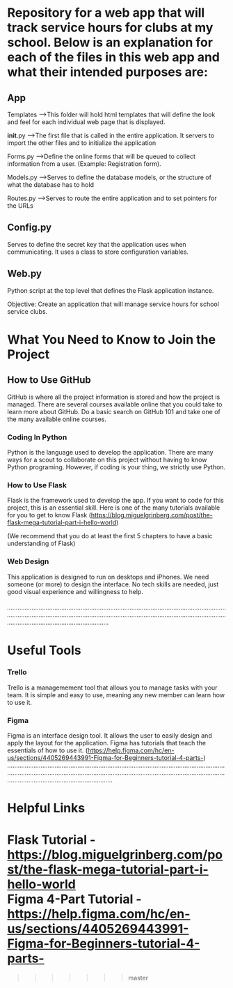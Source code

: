 # Repository for a web app that will track service hours for clubs at my school. Below is an explanation for each of the files in this web app and what their intended purposes are:

## App
   Templates
   -->This folder will hold html templates that will define the look and feel for each individual web page that is displayed. 
   
   __init__.py
   -->The first file that is called in the entire application. It servers to import the other files and to initialize the application
   
   Forms.py
   -->Define the online forms that will be queued to collect information from a user. (Example: Registration form).
   
   Models.py
   -->Serves to define the database models, or the structure of what the database has to hold
   
   Routes.py
   -->Serves to route the entire application and to set pointers for the URLs
   
## Config.py
Serves to define the secret key that the application uses when communicating. It uses a class to store configuration variables.

## Web.py 
Python script at the top level that defines the Flask application instance. 

Objective: Create an application that will manage service hours for school service clubs.

# What You Need to Know to Join the Project

## How to Use GitHub
GitHub is where all the project information is stored and how the project is managed. There are several courses available online that you could take to learn more about GitHub. Do a basic search on GitHub 101 and take one of the many available online courses.
### Coding In Python
Python is the language used to develop the application. There are many ways for a scout to collaborate on this project without having to know Python programing. However, if coding is your thing, we strictly use Python.
### How to Use Flask
Flask is the framework used to develop the app. If you want to code for this project, this is an essential skill. Here is one of the many tutorials available for you to get to know Flask
(https://blog.miguelgrinberg.com/post/the-flask-mega-tutorial-part-i-hello-world)

(We recommend that you do at least the first 5 chapters to have a basic understanding of Flask)
### Web Design
This application is designed to run on desktops and iPhones. We need someone (or more) to design the interface. No tech skills are needed, just good visual experience and willingness to help.
###### ....................................................................................................................................................................................................................................................................................................................
# Useful Tools
### Trello
Trello is a managemement tool that allows you to manage tasks with your team. It is simple and easy to use, meaning any new member can learn how to use it.
### Figma
Figma is an interface design tool. It allows the user to easily design and apply the layout for the application. Figma has tutorials that teach the essentials of how to use it. (https://help.figma.com/hc/en-us/sections/4405269443991-Figma-for-Beginners-tutorial-4-parts-)
....................................................................................................................................................................................................................................................................................................................
# Helpful Links
Flask Tutorial - https://blog.miguelgrinberg.com/post/the-flask-mega-tutorial-part-i-hello-world                                                                        
Figma 4-Part Tutorial - https://help.figma.com/hc/en-us/sections/4405269443991-Figma-for-Beginners-tutorial-4-parts-
=======
>>>>>>> master


